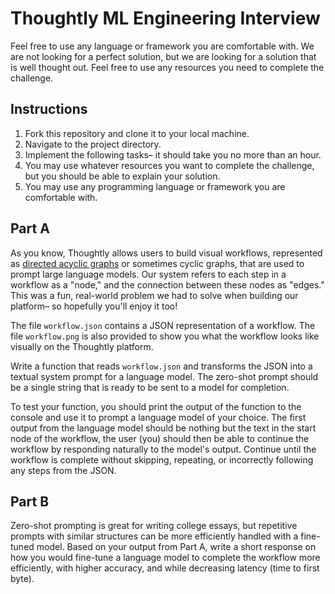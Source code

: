 # Thoughtly ML Engineering Interview

Feel free to use any language or framework you are comfortable with. We are not looking for a perfect solution, but we are looking for a solution that is well thought out. Feel free to use any resources you need to complete the challenge.

## Instructions

1. Fork this repository and clone it to your local machine.
2. Navigate to the project directory.
3. Implement the following tasks– it should take you no more than an hour.
4. You may use whatever resources you want to complete the challenge, but you should be able to explain your solution.
5. You may use any programming language or framework you are comfortable with.

## Part A

As you know, Thoughtly allows users to build visual workflows, represented as [directed acyclic graphs](https://en.wikipedia.org/wiki/Directed_acyclic_graph) or sometimes cyclic graphs, that are used to prompt large language models. Our system refers to each step in a workflow as a "node," and the connection between these nodes as "edges." This was a fun, real-world problem we had to solve when building our platform– so hopefully you'll enjoy it too!

The file `workflow.json` contains a JSON representation of a workflow. The file `workflow.png` is also provided to show you what the workflow looks like visually on the Thoughtly platform.

Write a function that reads `workflow.json` and transforms the JSON into a textual system prompt for a language model. The zero-shot prompt should be a single string that is ready to be sent to a model for completion.

To test your function, you should print the output of the function to the console and use it to prompt a language model of your choice. The first output from the language model should be nothing but the text in the start node of the workflow, the user (you) should then be able to continue the workflow by responding naturally to the model's output. Continue until the workflow is complete without skipping, repeating, or incorrectly following any steps from the JSON.

## Part B

Zero-shot prompting is great for writing college essays, but repetitive prompts with similar structures can be more efficiently handled with a fine-tuned model. Based on your output from Part A, write a short response on how you would fine-tune a language model to complete the workflow more efficiently, with higher accuracy, and while decreasing latency (time to first byte).
